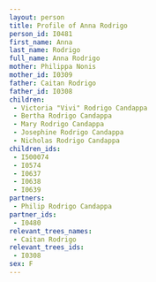 ```yaml
---
layout: person
title: Profile of Anna Rodrigo
person_id: I0481
first_name: Anna
last_name: Rodrigo
full_name: Anna Rodrigo
mother: Philippa Nonis
mother_id: I0309
father: Caitan Rodrigo
father_id: I0308
children:
 - Victoria "Vivi" Rodrigo Candappa
 - Bertha Rodrigo Candappa
 - Mary Rodrigo Candappa
 - Josephine Rodrigo Candappa
 - Nicholas Rodrigo Candappa
children_ids:
 - I500074
 - I0574
 - I0637
 - I0638
 - I0639
partners:
 - Philip Rodrigo Candappa
partner_ids:
 - I0480
relevant_trees_names:
 - Caitan Rodrigo
relevant_trees_ids:
 - I0308
sex: F
---
```



